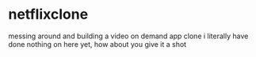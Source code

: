 # netflixclone
messing around and building a video on demand app clone
i literally have done nothing on here yet, how about you give it a shot
